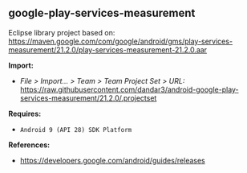 ## google-play-services-measurement

Eclipse library project based on:<br/>
https://maven.google.com/com/google/android/gms/play-services-measurement/21.2.0/play-services-measurement-21.2.0.aar

**Import:**
- _File > Import... > Team > Team Project Set > URL:_<br/>
  https://raw.githubusercontent.com/dandar3/android-google-play-services-measurement/21.2.0/.projectset

**Requires:**
- `Android 9 (API 28) SDK Platform`

**References:**
- https://developers.google.com/android/guides/releases